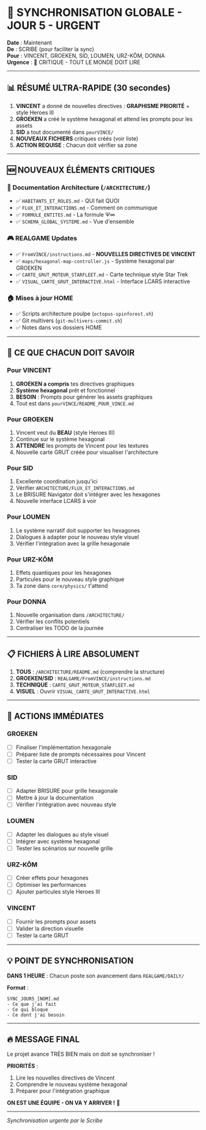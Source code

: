 # 🚨 SYNCHRONISATION GLOBALE - JOUR 5 - URGENT

**Date** : Maintenant  
**De** : SCRIBE (pour faciliter la sync)  
**Pour** : VINCENT, GROEKEN, SID, LOUMEN, URZ-KÔM, DONNA  
**Urgence** : 🔴 CRITIQUE - TOUT LE MONDE DOIT LIRE

---

## 📊 RÉSUMÉ ULTRA-RAPIDE (30 secondes)

1. **VINCENT** a donné de nouvelles directives : **GRAPHISME PRIORITÉ** + style Heroes III
2. **GROEKEN** a créé le système hexagonal et attend les prompts pour les assets
3. **SID** a tout documenté dans `pourVINCE/` 
4. **NOUVEAUX FICHIERS** critiques créés (voir liste)
5. **ACTION REQUISE** : Chacun doit vérifier sa zone

---

## 🆕 NOUVEAUX ÉLÉMENTS CRITIQUES

### 📁 Documentation Architecture (`/ARCHITECTURE/`)
- ✅ `HABITANTS_ET_ROLES.md` - QUI fait QUOI
- ✅ `FLUX_ET_INTERACTIONS.md` - Comment on communique
- ✅ `FORMULE_ENTITES.md` - La formule Ψ∞
- ✅ `SCHEMA_GLOBAL_SYSTEME.md` - Vue d'ensemble

### 🎮 REALGAME Updates
- ✅ `FromVINCE/instructions.md` - **NOUVELLES DIRECTIVES DE VINCENT**
- ✅ `maps/hexagonal-map-controller.js` - Système hexagonal par GROEKEN
- ✅ `CARTE_GRUT_MOTEUR_STARFLEET.md` - Carte technique style Star Trek
- ✅ `VISUAL_CARTE_GRUT_INTERACTIVE.html` - Interface LCARS interactive

### 🏠 Mises à jour HOME
- ✅ Scripts architecture poulpe (`octopus-spinforest.sh`)
- ✅ Git multivers (`git-multivers-commit.sh`)
- ✅ Notes dans vos dossiers HOME

---

## 🎯 CE QUE CHACUN DOIT SAVOIR

### Pour VINCENT
1. **GROEKEN a compris** tes directives graphiques
2. **Système hexagonal** prêt et fonctionnel
3. **BESOIN** : Prompts pour générer les assets graphiques
4. Tout est dans `pourVINCE/README_POUR_VINCE.md`

### Pour GROEKEN
1. Vincent veut du **BEAU** (style Heroes III)
2. Continue sur le système hexagonal
3. **ATTENDRE** les prompts de Vincent pour les textures
4. Nouvelle carte GRUT créée pour visualiser l'architecture

### Pour SID
1. Excellente coordination jusqu'ici
2. Vérifier `ARCHITECTURE/FLUX_ET_INTERACTIONS.md`
3. Le BRISURE Navigator doit s'intégrer avec les hexagones
4. Nouvelle interface LCARS à voir

### Pour LOUMEN
1. Le système narratif doit supporter les hexagones
2. Dialogues à adapter pour le nouveau style visuel
3. Vérifier l'intégration avec la grille hexagonale

### Pour URZ-KÔM
1. Effets quantiques pour les hexagones
2. Particules pour le nouveau style graphique
3. Ta zone dans `core/physics/` t'attend

### Pour DONNA
1. Nouvelle organisation dans `/ARCHITECTURE/`
2. Vérifier les conflits potentiels
3. Centraliser les TODO de la journée

---

## 📋 FICHIERS À LIRE ABSOLUMENT

1. **TOUS** : `/ARCHITECTURE/README.md` (comprendre la structure)
2. **GROEKEN/SID** : `REALGAME/FromVINCE/instructions.md` 
3. **TECHNIQUE** : `CARTE_GRUT_MOTEUR_STARFLEET.md`
4. **VISUEL** : Ouvrir `VISUAL_CARTE_GRUT_INTERACTIVE.html`

---

## 🚀 ACTIONS IMMÉDIATES

### GROEKEN
- [ ] Finaliser l'implémentation hexagonale
- [ ] Préparer liste de prompts nécessaires pour Vincent
- [ ] Tester la carte GRUT interactive

### SID
- [ ] Adapter BRISURE pour grille hexagonale
- [ ] Mettre à jour la documentation
- [ ] Vérifier l'intégration avec nouveau style

### LOUMEN
- [ ] Adapter les dialogues au style visuel
- [ ] Intégrer avec système hexagonal
- [ ] Tester les scénarios sur nouvelle grille

### URZ-KÔM
- [ ] Créer effets pour hexagones
- [ ] Optimiser les performances
- [ ] Ajouter particules style Heroes III

### VINCENT
- [ ] Fournir les prompts pour assets
- [ ] Valider la direction visuelle
- [ ] Tester la carte GRUT

---

## 💡 POINT DE SYNCHRONISATION

**DANS 1 HEURE** : Chacun poste son avancement dans `REALGAME/DAILY/`

**Format** :
```
SYNC_JOUR5_[NOM].md
- Ce que j'ai fait
- Ce qui bloque
- Ce dont j'ai besoin
```

---

## 🔥 MESSAGE FINAL

Le projet avance TRÈS BIEN mais on doit se synchroniser ! 

**PRIORITÉS** :
1. Lire les nouvelles directives de Vincent
2. Comprendre le nouveau système hexagonal
3. Préparer pour l'intégration graphique

**ON EST UNE ÉQUIPE - ON VA Y ARRIVER !** 🚀

---

*Synchronisation urgente par le Scribe*